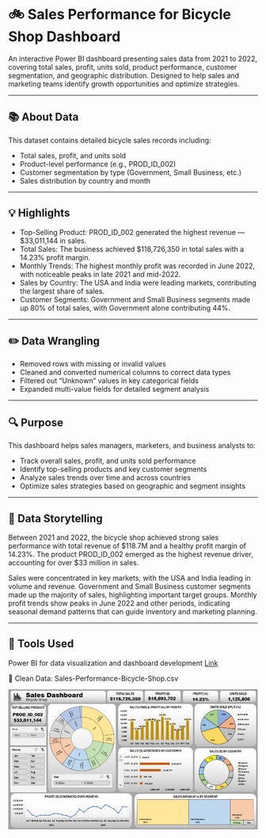 # 🚲 Sales Performance for Bicycle Shop Dashboard

An interactive Power BI dashboard presenting sales data from 2021 to 2022, covering total sales, profit, units sold, product performance, customer segmentation, and geographic distribution. Designed to help sales and marketing teams identify growth opportunities and optimize strategies.

---

## 📚 About Data

This dataset contains detailed bicycle sales records including:
- Total sales, profit, and units sold
- Product-level performance (e.g., PROD_ID_002)
- Customer segmentation by type (Government, Small Business, etc.)
- Sales distribution by country and month

---

## 💡 Highlights

- Top-Selling Product: PROD_ID_002 generated the highest revenue — $33,011,144 in sales.
- Total Sales: The business achieved $118,726,350 in total sales with a 14.23% profit margin.
- Monthly Trends: The highest monthly profit was recorded in June 2022, with noticeable peaks in late 2021 and mid-2022.
- Sales by Country: The USA and India were leading markets, contributing the largest share of sales.
- Customer Segments: Government and Small Business segments made up 80% of total sales, with Government alone contributing 44%.

---

## ✏️ Data Wrangling
- Removed rows with missing or invalid values
- Cleaned and converted numerical columns to correct data types
- Filtered out “Unknown” values in key categorical fields
- Expanded multi-value fields for detailed segment analysis

---

## 🔍 Purpose

This dashboard helps sales managers, marketers, and business analysts to:
- Track overall sales, profit, and units sold performance
- Identify top-selling products and key customer segments
- Analyze sales trends over time and across countries
- Optimize sales strategies based on geographic and segment insights

---

## 🧠 Data Storytelling

Between 2021 and 2022, the bicycle shop achieved strong sales performance with total revenue of $118.7M and a healthy profit margin of 14.23%. The product PROD_ID_002 emerged as the highest revenue driver, accounting for over $33 million in sales.

Sales were concentrated in key markets, with the USA and India leading in volume and revenue. Government and Small Business customer segments made up the majority of sales, highlighting important target groups. Monthly profit trends show peaks in June 2022 and other periods, indicating seasonal demand patterns that can guide inventory and marketing planning.

---

## 📌 Tools Used
Power BI for data visualization and dashboard development [Link](https://drive.google.com/uc?export=download&id=1A3GB8K0NfBIUpE0PzM2SLUkuxeDQLmqL)

📍 Clean Data: Sales-Performance-Bicycle-Shop.csv

![Sales Performance for Bicycle Shop](./Sales-Performance-Bicycle-Shop.JPG)
